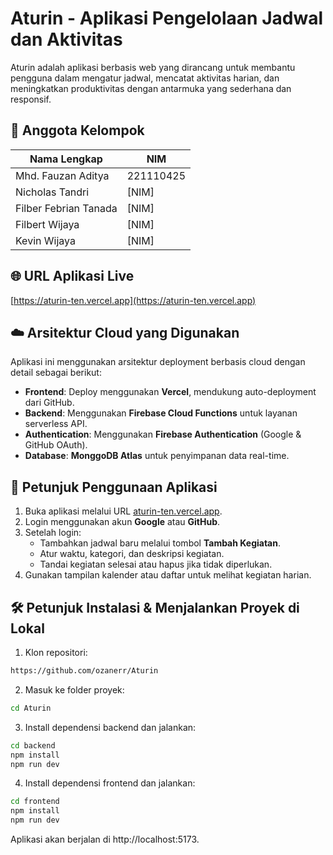 # Aturin - Aplikasi Pengelolaan Jadwal dan Aktivitas

Aturin adalah aplikasi berbasis web yang dirancang untuk membantu pengguna dalam mengatur jadwal, mencatat aktivitas harian, dan meningkatkan produktivitas dengan antarmuka yang sederhana dan responsif.

## 👥 Anggota Kelompok

| Nama Lengkap             | NIM         |
|---------------------     |-------------|
| Mhd. Fauzan Aditya       | 221110425      |
| Nicholas Tandri          | [NIM]       |
| Filber Febrian Tanada    | [NIM]       |
| Filbert Wijaya           | [NIM]       |
| Kevin Wijaya             | [NIM]       |

## 🌐 URL Aplikasi Live

[https://aturin-ten.vercel.app](https://aturin-ten.vercel.app)

## ☁️ Arsitektur Cloud yang Digunakan

Aplikasi ini menggunakan arsitektur deployment berbasis cloud dengan detail sebagai berikut:

- **Frontend**: Deploy menggunakan **Vercel**, mendukung auto-deployment dari GitHub.
- **Backend**: Menggunakan **Firebase Cloud Functions** untuk layanan serverless API.
- **Authentication**: Menggunakan **Firebase Authentication** (Google & GitHub OAuth).
- **Database**: **MonggoDB Atlas** untuk penyimpanan data real-time.

## 🚀 Petunjuk Penggunaan Aplikasi

1. Buka aplikasi melalui URL [aturin-ten.vercel.app](https://aturin-ten.vercel.app).
2. Login menggunakan akun **Google** atau **GitHub**.
3. Setelah login:
   - Tambahkan jadwal baru melalui tombol **Tambah Kegiatan**.
   - Atur waktu, kategori, dan deskripsi kegiatan.
   - Tandai kegiatan selesai atau hapus jika tidak diperlukan.
4. Gunakan tampilan kalender atau daftar untuk melihat kegiatan harian.

## 🛠️ Petunjuk Instalasi & Menjalankan Proyek di Lokal

1. Klon repositori:
  ```bash
  https://github.com/ozanerr/Aturin
  ```
2. Masuk ke folder proyek:
  ```bash
  cd Aturin
  ```
3. Install dependensi backend dan jalankan:
  ```bash
  cd backend
  npm install
  npm run dev
  ```
4. Install dependensi frontend dan jalankan:
  ```bash
  cd frontend
  npm install
  npm run dev
  ```

Aplikasi akan berjalan di http://localhost:5173.
